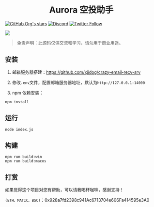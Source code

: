 <h1 align="center">Aurora 空投助手</h1>

[![GitHub Org's stars](https://img.shields.io/github/stars/CaiYunDAO/aurora-helper?style=social)](https://github.com/CaiYunDAO/aurora-helper) [![Discord](https://img.shields.io/discord/972460930531229706?label=Discord&logo=discord&style=social)](https://discord.gg/ggrfhdS9Fe) [![Twitter Follow](https://img.shields.io/twitter/follow/JayPlayDota?style=social)](https://twitter.com/JayPlayDota)

![](https://img.shields.io/badge/node.js-14.0%2B-brightgreen.svg)

> 免责声明：此源码仅供交流和学习，请勿用于商业用途。

## 安装

1. 邮箱服务器搭建：https://github.com/xjjdog/crazy-email-recv-srv

2. 修改`.env`文件，配置邮箱服务器地址，默认为`http://127.0.0.1:14000`

3. npm 依赖安装：

```
npm install
```

## 运行

```
node index.js
```

## 构建

```
npm run build:win
npm run build:macos
```

## 打赏

如果觉得这个项目对您有帮助，可以请我喝杯咖啡，感谢支持！

`(ETH、MATIC、BSC)`：0x928a7fd2398c941Ac6713704e606Fa414595e3A0
